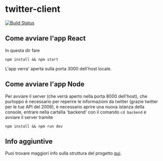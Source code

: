 # twitter-client
[![Build Status](https://aminsep.disi.unibo.it/jenkins/buildStatus/icon?job=team11-twitter-client)](https://aminsep.disi.unibo.it/jenkins/job/team11-twitter-client/)

## Come avviare l'app React
In questa dir fare

`npm install && npm start`

L'app verra' aperta sulla porta 3000 dell'host locale.

## Come avviare l'app Node
Per avviare il server (che verrà aperto nella porta 8000 dell'host), che purtoppo è necessario per reperire le informazioni da twitter (grazie twitter per le tue API del 2006),
è necessario aprire una nuova istanza della console, entrare nella cartella 'backend' con il comando `cd backend` e avviare il server tramite

`npm install && npm run dev`

## Info aggiuntive
Puoi trovare maggiori info sulla struttura del progetto [qui](https://aminsep.disi.unibo.it/gitlab/uniboswe-team-11/twitter-client/-/blob/master/Documentation.md).

